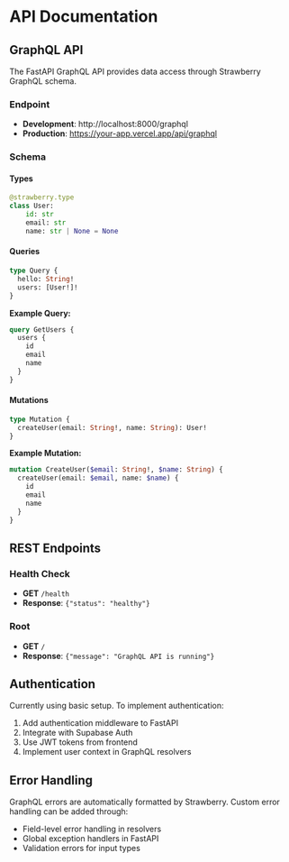 # API Documentation

## GraphQL API

The FastAPI GraphQL API provides data access through Strawberry GraphQL schema.

### Endpoint
- **Development**: http://localhost:8000/graphql
- **Production**: https://your-app.vercel.app/api/graphql

### Schema

#### Types

```python
@strawberry.type
class User:
    id: str
    email: str
    name: str | None = None
```

#### Queries

```graphql
type Query {
  hello: String!
  users: [User!]!
}
```

**Example Query:**
```graphql
query GetUsers {
  users {
    id
    email
    name
  }
}
```

#### Mutations

```graphql
type Mutation {
  createUser(email: String!, name: String): User!
}
```

**Example Mutation:**
```graphql
mutation CreateUser($email: String!, $name: String) {
  createUser(email: $email, name: $name) {
    id
    email
    name
  }
}
```

## REST Endpoints

### Health Check
- **GET** `/health`
- **Response**: `{"status": "healthy"}`

### Root
- **GET** `/`
- **Response**: `{"message": "GraphQL API is running"}`

## Authentication

Currently using basic setup. To implement authentication:

1. Add authentication middleware to FastAPI
2. Integrate with Supabase Auth
3. Use JWT tokens from frontend
4. Implement user context in GraphQL resolvers

## Error Handling

GraphQL errors are automatically formatted by Strawberry. Custom error handling can be added through:

- Field-level error handling in resolvers
- Global exception handlers in FastAPI
- Validation errors for input types